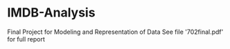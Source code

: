 # IMDB-Analysis
Final Project for Modeling and Representation of Data
See file '702final.pdf' for full report
